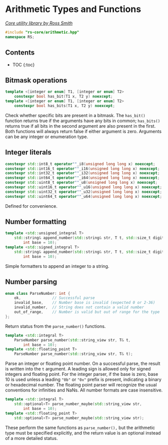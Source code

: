 # Arithmetic Types and Functions

_[Core utility library by Ross Smith](index.html)_

```c++
#include "rs-core/arithmetic.hpp"
namespace RS;
```

## Contents

* TOC
{:toc}

## Bitmask operations

```c++
template <[integer or enum] T1, [integer or enum] T2>
    constexpr bool has_bit(T1 x, T2 y) noexcept;
template <[integer or enum] T1, [integer or enum] T2>
    constexpr bool has_bits(T1 x, T2 y) noexcept;
```

Check whether specific bits are present in a bitmask. The `has_bit()` function
returns true if the arguments have any bits in common; `has_bits()` returns
true if all bits in the second argument are also present in the first. Both
functions will always return false if either argument is zero. Arguments can
be any integer or enumeration type.

## Integer literals

```c++
constexpr std::int8_t operator""_i8(unsigned long long x) noexcept;
constexpr std::int16_t operator""_i16(unsigned long long x) noexcept;
constexpr std::int32_t operator""_i32(unsigned long long x) noexcept;
constexpr std::int64_t operator""_i64(unsigned long long x) noexcept;
constexpr std::uint8_t operator""_u8(unsigned long long x) noexcept;
constexpr std::uint16_t operator""_u16(unsigned long long x) noexcept;
constexpr std::uint32_t operator""_u32(unsigned long long x) noexcept;
constexpr std::uint64_t operator""_u64(unsigned long long x) noexcept;
```

Defined for convenience.

## Number formatting

```c++
template <std::unsigned_integral T>
    std::string& append_number(std::string& str, T t, std::size_t digits = 1,
        int base = 10);
template <std::signed_integral T>
    std::string& append_number(std::string& str, T t, std::size_t digits = 1,
        int base = 10);
```

Simple formatters to append an integer to a string.

## Number parsing

```c++
enum class ParseNumber: int {
    ok,              // Successful parse
    invalid_base,    // Number base is invalid (expected 0 or 2-36)
    invalid_number,  // String does not contain a valid number
    out_of_range,    // Number is valid but out of range for the type
};
```

Return status from the `parse_number()` functions.

```c++
template <std::integral T>
    ParseNumber parse_number(std::string_view str, T& t,
        int base = 10);
template <std::floating_point T>
    ParseNumber parse_number(std::string_view str, T& t);
```

Parse an integer or floating point number. On a successful parse, the result
is written into the `t` argument. A leading sign is allowed only for signed
integers and floating point. For the integer parser, if the base is zero,
base 10 is used unless a leading `"0b"` or `"0x"` prefix is present,
indicating a binary or hexadecimal number. The floating point parser will
recognize the usual conventions for infinities and NaNs. All number formats
are case insensitive.

```c++
template <std::integral T>
    std::optional<T> parse_number_maybe(std::string_view str,
        int base = 10);
template <std::floating_point T>
    std::optional<T> parse_number_maybe(std::string_view str);
```

These perform the same functions as `parse_number(),` but the arithmetic type
must be specified explicitly, and the return value is an optional instead of
a more detailed status.
